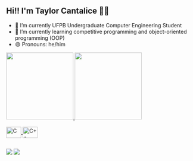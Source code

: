 ## Hi!! I'm Taylor Cantalice 👋👋

- 🔭 I’m currently UFPB Undergraduate Computer Engineering Student 
- 🌱 I’m currently learning competitive programming and object-oriented programming (OOP)
- 😄 Pronouns: he/him

<div>
  <a href="https://github.com/taylorkcantalice">
  <img height="180em" src="https://github-readme-stats.vercel.app/api?username=taylorkcantalice&show_icons=true&theme=gruvbox&include_all_commits=true&count_private=true"/> 
  <img height="180em" src="https://github-readme-stats.vercel.app/api/top-langs/?username=taylorkcantalice&layout=compact&langs_count=7&theme=gruvbox"/>
</div>

<div style="display: inline_block"><br>
  <img align="center" alt="C" height="30" width="40" src="https://cdn.jsdelivr.net/gh/devicons/devicon/icons/c/c-original.svg" />
  <img align="center" alt="C++" height="30" width="40" src="https://cdn.jsdelivr.net/gh/devicons/devicon/icons/cplusplus/cplusplus-original.svg" />
</div>
  
##
  
<div>
  <a href="mailto:taylorkcantalice@gmail.com"><img src="https://img.shields.io/badge/Gmail-D14836?style=for-the-badge&logo=gmail&logoColor=white"></a>
  <a href="https://www.linkedin.com/in/taylor-nobrega-79562a220/" target="_blank"><img src="https://img.shields.io/badge/-LinkedIn-%230077B5?style=for-the-badge&logo=linkedin&logoColor=white" target="_blank"></a>
</div>

